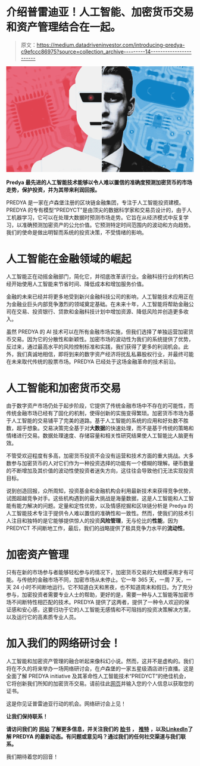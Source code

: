 # 介绍普雷迪亚！人工智能、加密货币交易和资产管理结合在一起。

> 原文：<https://medium.datadriveninvestor.com/introducing-predya-c9efccc86975?source=collection_archive---------14----------------------->

![](img/c42baedddbf0dd593abdaee0cb29ef6a.png)

**Predya 最先进的人工智能技术能够以令人难以置信的准确度预测加密货币的市场走势，保护投资，并为其带来利润回报。**

PREDYA 是一家在卢森堡注册的区块链金融集团，专注于人工智能投资建模。PREDYA 的专有模型“PREDYCT”是由顶尖的数据科学家和交易员设计的，由于人工机器学习，它可以在处理大数据时预测市场走势。它旨在从经济模式中反复学习，以准确预测加密资产的公允价值。它预测特定时间范围内的波动和方向趋势。我们的使命是做出明智而系统的投资决策，不受情绪的影响。

# **人工智能在金融领域的崛起**

人工智能正在动摇金融部门，简化它，并彻底改革该行业。金融科技行业的机构已经开始使用人工智能来节省时间、降低成本和增加服务价值。

金融的未来已经并将更多地受到新兴金融科技公司的影响，人工智能技术应用正在为金融业巨头内部竞争激烈的领域奠定基础。在未来十年，人工智能将帮助金融公司在交易、投资银行、贷款和金融科技计划中增加资源、降低风险并创造更多收入。

虽然 PREDYA 的 AI 技术可以在所有金融市场实施，但我们选择了单独运营加密货币交易。因为它的分散性和新颖性。加密市场的波动性为我们的系统提供了优势，反过来，通过最高水平的风险控制标准和实践，我们获得了更多的利润机会。此外，我们真诚地相信，即将到来的数字资产经济将扰乱私募股权行业，并最终可能在未来取代传统的股票市场。PREDYA 已经处于这场金融革命的技术前沿。

# **人工智能和加密货币交易**

由于数字资产市场仍处于起步阶段，它提供了传统金融市场中不存在的可能性，而传统金融市场已经有了固化的机制，使得创新的实施变得繁琐。加密货币市场为基于人工智能的交易铺平了完美的道路。基于人工智能的系统的应用和好处数不胜数，超乎想象。交易决策完全基于对**大数据**的快速处理，而不是基于传统的策略和情绪进行交易。数据处理速度、存储容量和相关性研究结果使人工智能比人脑更有效。

不管受欢迎程度有多高，加密货币投资不会没有运营和技术方面的重大挑战。大多数参与加密货币的人对它们作为一种投资选择的功能有一个模糊的理解。硬币数量的不断增加及其价值的波动性使投资者迷失方向，这往往会导致他们无法实现投资目标。

说到创造回报，众所周知，投资基金和金融机构会利用最新技术来获得竞争优势，试图超越竞争对手。这些机构遇到的最大挑战是海量数据，这是人工智能和人工智能有能力解决的问题。定量和定性优势，以及情感挖掘和区块链分析是 Predya 的人工智能技术专注于提供令人难以置信的准确性和一致性。然而，使我们的技术引人注目和独特的是它能够提供惊人的投资**风险管理**，无与伦比的**性能**，因为 PREDYCT 不间断地工作，最后，我们的战略提供了极具竞争力水平的**流动性**。

# **加密资产管理**

只有在新的市场参与者能够轻松参与的情况下，加密货币交易的大规模采用才有可能。与传统的金融市场不同，加密市场从未停止。它一年 365 天，一周 7 天，一天 24 小时不间断地运行。它不知道白天和黑夜，也不知道周末和假日。为了充分参与，加密投资者需要专业人士的帮助，更好的是，需要一种与人工智能等加密市场不间断特性相匹配的技术。PREDYA 提供了这两者，提供了一种令人欢迎的保证感和安心感，这要归功于它的人工智能无感情和不可阻挡的投资决策解决方案，以及运行它的高素质专业人员。

# **加入我们的网络研讨会！**

人工智能和加密资产管理的融合听起来像科幻小说。然而，这并不是虚构的。我们将在不久的将来举办一场网络研讨会，在卢森堡的一家五星级酒店进行直播。这是全面了解 PREDYA initiative 及其革命性人工智能技术“PREDYCT”的绝佳机会，它将创新我们所知的加密货币交易。请前往此[网页](https://predya.io/en/webinar/)并输入您的个人信息以获取您的证书。

这是你见证普雷迪亚行动的机会。网络研讨会上见！

**让我们保持联系！**

**请访问我们的** [**网站**](https://predya.io/) **了解更多信息，并关注我们的** [**脸书**](https://www.facebook.com/PredyaOfficial) **，** [**推特**](https://twitter.com/PredyaOfficial) **，以及**[**LinkedIn**](https://www.linkedin.com/company/predya/)**了解 PREDYA 的最新动态。有问题或意见吗？通过我们的任何社交渠道与我们联系。**

我们期待着您的回音！